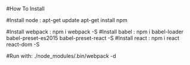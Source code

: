 #How To Install

#Install node : 
apt-get update
apt-get install npm

#Install webpack :
npm i webpack -S
#Install babel :
npm i babel-loader babel-preset-es2015 babel-preset-react -S
#Install react :
npm i react react-dom -S

#Run with:
./node_modules/.bin/webpack -d
